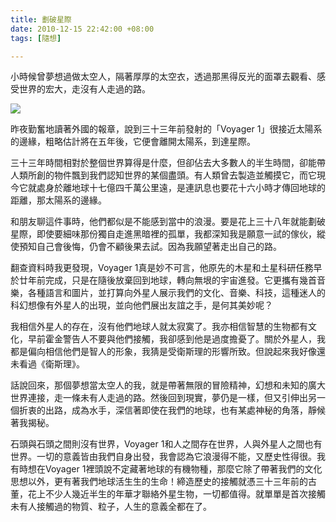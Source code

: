 ```yaml
---
title: 劃破星際
date: 2010-12-15 22:42:00 +08:00
tags: [隨想]

---
```


 小時候曾夢想過做太空人，隔著厚厚的太空衣，透過那黑得反光的面罩去觀看、感受世界的宏大，走沒有人走過的路。  
  
![](https://lh3.googleusercontent.com/blogger_img_proxy/ANbyha23gp6gAKPU-TLfGHQK5OALFofVzdwGKu9lteJuj8UKyMOKEZwgCY-nXwWqAyjMa7ZpF5p10V4f5aaxG0kRYpHk9yBUv-GF5-vt7EIc_dt4PDMM3vQKaifTCJo1v6L-65tQVMCOYLFsxzzsiwNeCQpYC8jLEYWSVbdR=s0-d)   
  
 昨夜勤奮地讀著外國的報章，說到三十三年前發射的「Voyager 1」很接近太陽系的邊緣，粗略估計將在五年後，它便會離開太陽系，到達星際。  
  
 三十三年時間相對於整個世界算得是什麼，但卻佔去大多數人的半生時間，卻能帶人類所創的物件飄到我們認知世界的某個盡頭。有人類曾去製造並觸摸它，而它現今它就處身於離地球十七億四千萬公里遠，是連訊息也要花十六小時才傳回地球的距離，那太陽系的邊緣。  
  
 和朋友聊這件事時，他們都似是不能感到當中的浪漫。要是花上三十八年就能劃破星際，即使要細味那份獨自走進黑暗裡的孤單，我都深知我是願意一試的傢伙，縱使預知自己會後悔，仍會不顧後果去試。因為我願望著走出自己的路。  
  
 翻查資料時我更發現，Voyager 1真是妙不可言，他原先的木星和土星科研任務早於廿年前完成，只是在隨後放棄回到地球，轉向無垠的宇宙進發。它更攜有幾首音樂，各種語言和圖片，並打算向外星人展示我們的文化、音樂、科技，這種迷人的科幻想像有外星人的出現，並向他們展出友誼之手，是何其美妙呢？  
  
 我相信外星人的存在，沒有他們地球人就太寂寞了。我亦相信智慧的生物都有文化，早前霍金警告人不要與他們接觸，我卻感到他是過度擔憂了。關於外星人，我都是偏向相信他們是智人的形象，我猜是受衛斯理的形響所致。但說起來我好像還未看過《衛斯理》。  
  
 話說回來，那個夢想當太空人的我，就是帶著無限的冒險精神，幻想和未知的廣大世界連接，走一條未有人走過的路。然後回到現實，夢仍是一樣，但又引伸出另一個折衷的出路，成為水手，深信著即使在我們的地球，也有某處神秘的角落，靜候著我揭秘。  
  
 石頭與石頭之間則沒有世界，Voyager 1和人之間存在世界，人與外星人之間也有世界。一切的意義皆由我們自身出發，我會認為它浪漫得不能，又歷史性得很。我有時想在Voyager 1裡頭說不定藏著地球的有機物種，那麼它除了帶著我們的文化思想以外，更有著我們地球活生生的生命！締造歷史的接觸就憑三十三年前的古董，花上不少人幾近半生的年華才聯絡外星生物，一切都值得。就單單是首次接觸未有人接觸過的物質、粒子，人生的意義全都在了。  
